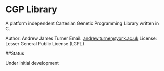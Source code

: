 CGP Library
======

A platform independent Cartesian Genetic Programming Library written in C.

Author: Andrew James Turner
Email: andrew.turner@york.ac.uk 
License: Lesser General Public License (LGPL) 

##Status

Under initial development


